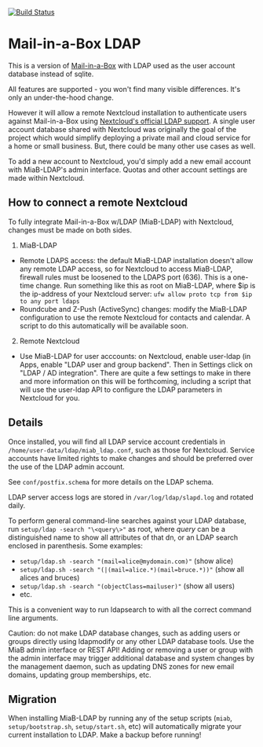 [![Build Status](https://travis-ci.com/downtownallday/mailinabox-ldap.svg?branch=ldap)](https://travis-ci.com/downtownallday/mailinabox-ldap)

Mail-in-a-Box LDAP
===================
This is a version of [Mail-in-a-Box](https://mailinabox.email) with LDAP used as the user account database instead of sqlite.

All features are supported - you won't find many visible differences. It's only an under-the-hood change.

However it will allow a remote Nextcloud installation to authenticate users against Mail-in-a-Box using [Nextcloud's official LDAP support](https://nextcloud.com/usermanagement/). A single user account database shared with Nextcloud was originally the goal of the project which would simplify deploying a private mail and cloud service for a home or small business. But, there could be many other use cases as well. 

To add a new account to Nextcloud, you'd simply add a new email account with MiaB-LDAP's admin interface. Quotas and other account settings are made within Nextcloud.

How to connect a remote Nextcloud
---------------------------------

To fully integrate Mail-in-a-Box w/LDAP (MiaB-LDAP) with Nextcloud, changes must be made on both sides.

1. MiaB-LDAP
  * Remote LDAPS access: the default MiaB-LDAP installation doesn't allow any remote LDAP access, so for Nextcloud to access MiaB-LDAP, firewall rules must be loosened to the LDAPS port (636). This is a one-time change.  Run something like this as root on MiaB-LDAP, where $ip is the ip-address of your Nextcloud server:  `ufw allow proto tcp from $ip to any port ldaps`
  * Roundcube and Z-Push (ActiveSync) changes: modify the MiaB-LDAP configuration to use the remote Nextcloud for contacts and calendar. A script to do this automatically will be available soon.
2. Remote Nextcloud
  * Use MiaB-LDAP for user acccounts: on Nextcloud, enable user-ldap (in Apps, enable "LDAP user and group backend". Then in Settings click on "LDAP / AD integration". There are quite a few settings to make in there and more information on this will be forthcoming, including a script that will use the user-ldap API to configure the LDAP parameters in Nextcloud for you.

Details
-------

Once installed, you will find all LDAP service account credentials in `/home/user-data/ldap/miab_ldap.conf`, such as those for Nextcloud. Service accounts have limited rights to make changes and should be preferred over the use of the LDAP admin account.

See `conf/postfix.schema` for more details on the LDAP schema.

LDAP server access logs are stored in `/var/log/ldap/slapd.log` and rotated daily.

To perform general command-line searches against your LDAP database, run `setup/ldap -search "\<query\>"` as root, where _query_ can be a distinguished name to show all attributes of that dn, or an LDAP search enclosed in parenthesis. Some examples:
  * `setup/ldap.sh -search "(mail=alice@mydomain.com)"` (show alice)
  * `setup/ldap.sh -search "(|(mail=alice.*)(mail=bruce.*))"` (show all alices and bruces)
  * `setup/ldap.sh -search "(objectClass=mailuser)"` (show all users)
  * etc.

This is a convenient way to run ldapsearch to with all the correct command line arguments.

Caution: do not make LDAP database changes, such as adding users or groups directly using ldapmodify or any other LDAP database tools. Use the MiaB admin interface or REST API! Adding or removing a user or group with the admin interface may trigger additional database and system changes by the management daemon, such as updating DNS zones for new email domains, updating group memberships, etc.


Migration
---------
When installing MiaB-LDAP by running any of the setup scripts (`miab`, `setup/bootstrap.sh`, `setup/start.sh`, etc) will automatically migrate your current installation to LDAP. Make a backup before running!


